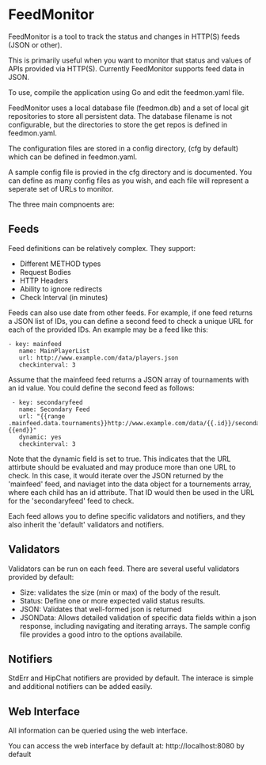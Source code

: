 # FeedMonitor
FeedMonitor is a tool to track the status and changes in HTTP(S) feeds (JSON or other).

This is primarily useful when you want to monitor that status and values of APIs provided via HTTP(S). Currently FeedMonitor supports feed data in JSON.

To use, compile the application using Go and edit the feedmon.yaml file.

FeedMonitor uses a local database file (feedmon.db) and a set of local git repositories to store all persistent data. The database filename is not configurable, but the directories to store the get repos is defined in feedmon.yaml.

The configuration files are stored in a config directory, (cfg by default) which can be defined in feedmon.yaml.

A sample config file is provied in the cfg directory and is documented. You can define as many config files as you wish, and each file will represent a seperate set of URLs to monitor.

The three main compnoents are:

## Feeds

Feed definitions can be relatively complex. They support:
- Different METHOD types
- Request Bodies
- HTTP Headers
- Ability to ignore redirects
- Check Interval (in minutes)

Feeds can also use date from other feeds.  For example, if one feed returns a JSON list of IDs, you can define a second feed to check a unique URL for each of the provided IDs. An example may be a feed like this:

```
- key: mainfeed
   name: MainPlayerList
   url: http://www.example.com/data/players.json
   checkinterval: 3
```

Assume that the mainfeed feed returns a JSON array of tournaments with an id value. You could define the second feed as follows:
```
 - key: secondaryfeed
   name: Secondary Feed
   url: "{{range .mainfeed.data.tournaments}}http://www.example.com/data/{{.id}}/secondary.json|||{{end}}"
   dynamic: yes
   checkinterval: 3
```

Note that the dynamic field is set to true. This indicates that the URL attirbute should be evaluated and may produce more than one URL to check. In this case, it would iterate over the JSON returned by the 'mainfeed' feed, and naviaget into the data object for a tournements array, where each child has an id attribute. That ID would then be used in the URL for the 'secondaryfeed' feed to check.

Each feed allows you to define specific validators and notifiers, and they also inherit the 'default' validators and notifiers.

## Validators

Validators can be run on each feed. There are several useful validators provided by default:

- Size: validates the size (min or max) of the body of the result.
- Status: Define one or more expected valid status results.
- JSON: Validates that well-formed json is returned
- JSONData: Allows detailed validation of specific data fields within a json response, including navigating and iterating arrays. The sample config file provides a good intro to the options availabile.

## Notifiers

StdErr and HipChat notifiers are provided by default. The interace is simple and additional notifiers can be added easily.

## Web Interface

All information can be queried using the web interface.

You can access the web interface by default at: http://localhost:8080 by default
